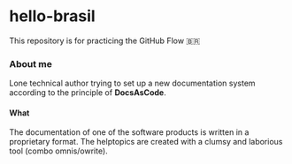 # hello-brasil
This repository is for practicing the GitHub Flow 🇧🇷
### About me
Lone technical author trying to set up a new documentation system according to the principle of **DocsAsCode**.
#### What
The documentation of one of the software products is written in a proprietary format. The helptopics are created with a clumsy and laborious tool (combo omnis/owrite).
